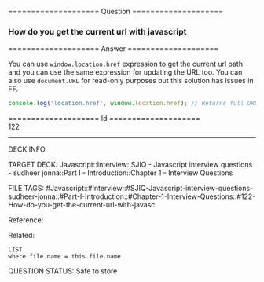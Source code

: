 ==================== Question ====================  

### How do you get the current url with javascript  

==================== Answer ====================  

You can use `window.location.href` expression to get the current url path and
you can use the same expression for updating the URL too. You can also use
`document.URL` for read-only purposes but this solution has issues in FF.

```javascript
console.log('location.href', window.location.href); // Returns full URL
```

==================== Id ====================  
122

---

DECK INFO

TARGET DECK: Javascript::Interview::SJIQ - Javascript interview questions - sudheer jonna::Part I - Introduction::Chapter 1 - Interview Questions

FILE TAGS: #Javascript::#Interview::#SJIQ-Javascript-interview-questions-sudheer-jonna::#Part-I-Introduction::#Chapter-1-Interview-Questions::#122-How-do-you-get-the-current-url-with-javasc

Reference:

Related:

```dataview
LIST
where file.name = this.file.name
```

QUESTION STATUS: Safe to store
